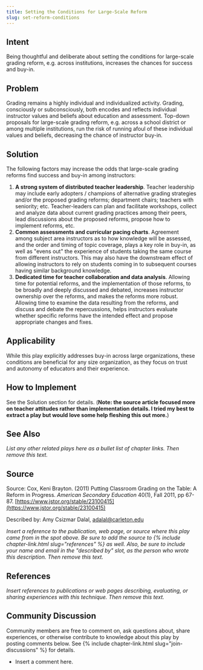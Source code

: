 ```yaml
---
title: Setting the Conditions for Large-Scale Reform
slug: set-reform-conditions
---
```

## Intent

Being thoughtful and deliberate about setting the conditions for large-scale grading reform, e.g. across institutions, increases the chances for success and buy-in.

## Problem

Grading remains a highly individual and individualized activity. Grading, consciously or subconsciously, both encodes and reflects individual instructor values and beliefs about education and assessment. Top-down proposals for large-scale grading reform, e.g. across a school district or among multiple institutions, run the risk of running afoul of these individual values and beliefs, decreasing the chance of instructor buy-in.


## Solution

The following factors may increase the odds that large-scale grading reforms find success and buy-in among instructors:

1. **A strong system of distributed teacher leadership**. Teacher leadership may include early adopters / champions of alternative grading strategies and/or the proposed grading reforms; department chairs; teachers with seniority; etc. Teacher-leaders can plan and facilitate workshops, collect and analyze data about current grading practices among their peers, lead discussions about the proposed reforms, propose how to implement reforms, etc. 
2. **Common assessments and curricular pacing charts**. Agreement among subject area instructors as to how knowledge will be assessed, and the order and timing of topic coverage, plays a key role in buy-in, as well as "evens out" the experience of students taking the same course from different instructors. This may also have the downstream effect of allowing instructors to rely on students coming in to subsequent courses having similar background knowledge. 
3. **Dedicated time for teacher collaboration and data analysis**. Allowing time for potential reforms, and the implementation of those reforms, to be broadly and deeply discussed and debated, increases instructor ownership over the reforms, and makes the reforms more robust. Allowing time to examine the data resulting from the reforms, and discuss and debate the repercussions, helps instructors evaluate whether specific reforms have the intended effect and propose appropriate changes and fixes.


## Applicability

While this play explicitly addresses buy-in across large organizations, these conditions are beneficial for any size organization, as they focus on trust and autonomy of educators and their experience.


## How to Implement

See the Solution section for details. (**Note: the source article focused more on teacher attitudes rather than implementation details. I tried my best to extract a play but would love some help fleshing this out more.**)

## See Also

_List any other related plays here as a bullet list of chapter links.
Then remove this text._


## Source

Source: Cox, Keni Brayton. (2011) Putting Classroom Grading on the Table: A Reform in Progress. _American Secondary Education_ 40(1), Fall 2011, pp 67-87. [https://www.jstor.org/stable/23100415](https://www.jstor.org/stable/23100415)

Described by: Amy Csizmar Dalal, adalal@carleton.edu

_Insert a reference to the publication, web page, or source where this play
came from in the spot above. Be sure to add the source
to {% include chapter-link.html slug="references" %} as well.
Also, be sure to include your name and email in the "described by" slot,
as the person who wrote this description.
Then remove this text._


## References

_Insert references to publications or web pages describing, evaluating, or
sharing experiences with this technique. Then remove this text._


## Community Discussion

Community members are free to comment on, ask questions about, share
experiences, or otherwise contribute to knowledge about this play by
posting comments below.
See {% include chapter-link.html slug="join-discussions" %} for details.

* Insert a comment here.

